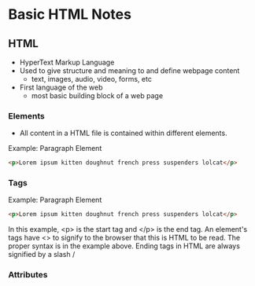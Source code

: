 
# Basic HTML Notes

## HTML
- HyperText Markup Language
- Used to give structure and meaning to and define webpage content 
    - text, images, audio, video, forms, etc
- First language of the web 
    - most basic building block of a web page

### Elements
- All content in a HTML file is contained within different elements. 

Example:
Paragraph Element
```html
<p>Lorem ipsum kitten doughnut french press suspenders lolcat</p>
```

### Tags
Example:
Paragraph Element
```html
<p>Lorem ipsum kitten doughnut french press suspenders lolcat</p>
```

In this example, \<p> is the start tag and \</p> is the end tag. 
An element's tags have <> to signify to the browser that this is HTML to be read. The proper syntax is in the example above. 
Ending tags in HTML are always signified by a slash /

### Attributes
